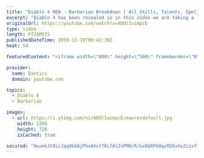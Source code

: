 ```yaml
---
title: "Diablo 4 NEW - Barbarian Breakdown | All Skills, Talents, Spells (demo)"
excerpt: "Diablo 4 has been revealed so in this video we are taking a look at The Barbarian, all his spells, skills, talents and more. Sorc: https://youtu.be/ZYpmrhvpNc8 ..."
originalUrl: https://youtube.com/watch?v=ADQl1uimpcE
type: video
length: PT25M57S
publishedDateTime: 2019-11-10T00:42:30Z
heat: 54

featuredContent: "<iframe width=\"800\" height=\"500\" frameborder=\"0\" src=\"https://www.youtube.com/embed/ADQl1uimpcE\" allow=\"accelerometer; autoplay; encrypted-media; gyroscope; picture-in-picture\" allowfullscreen></iframe>"

provider:
  name: Dantics
  domain: youtube.com

topics:
  - Diablo 4
  - Barbarian

images:
  - url: https://i.ytimg.com/vi/ADQl1uimpcE/maxresdefault.jpg
    width: 1280
    height: 720
    isCached: true

secured: "HuuekJt0icJqq4kDAjPhxAXsY7KLfAlZsPM0/R/GxKGRPK0qzM26vXxZczxY7gJVhR5VxKE7xScD+jOtZf9pBeJuef87IcZad9CPp8mwL7TbQixJK57WD9TrQ27e2R7GqMfFH1ZBdwGCx1MlEq/RQGVD9kalsif8FDTr6y6AxM3FpWj8fgnIb5AXIcixuiorzij0ZX1DFvW6X1g4h/4t5FlyAkK4ctfS74t9YOthXjs6vUpBYYxpXoIOqyK8sOh+KlZ8prCpPi7VdpWmAH0JIcvIIjpmyjx7XLbTTk2DXaeR5ULgHaJBx8aDX18UsL4eTCXRP7LnL+wDrWo52UuKpBhwQVFZ+YER+LOQHngfPGGZYqmB/N0WmHKJRauaOlDG8EX4hpHZiCemFJVdhPshkw==;vYlOXctLyYc76fdWEb1fTw=="
---
```


